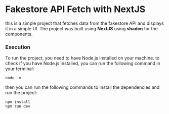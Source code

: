 # Fakestore API Fetch with NextJS

this is a simple project that fetches data from the fakestore API and displays it in a simple UI.
The project was built using **NextJS** using **shadcn** for the components.

### Execution

To run the project, you need to have Node.js installed on your machine.
to check if you have Node.js installed, you can run the following command in your terminal:
```
node -v
```

then you can run the following commands to install the dependencies and run the project:

```
npm install
npm run dev
```

